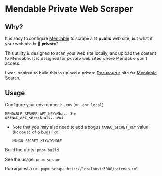 # Mendable Private Web Scraper

## Why?

It is easy to configure [Mendable](https://mendable.ai) to scrape a :globe_with_meridians: **public** web site, but what if your web site is :closed_lock_with_key: **private**?

This utility is designed to scan your web site locally, and upload the content to Mendable.
It is designed for _private_ web sites where Mendable can't access.

I was inspired to build this to upload a private [Docusaurus](https://docusaurus.io) site for [Mendable Search](https://docs.mendable.ai/integrations/docusaurus).

## Usage

Configure your environment:  `.env` (or `.env.local`)
```
MENDABLE_SERVER_API_KEY=9ba...3be
OPENAI_API_KEY=sk-uT4...Pui
```

* Note that you may also need to add a bogus `NANGO_SECRET_KEY` value (because of a [bug](https://github.com/mendableai/data-connectors/issues/24)) like:
  ```
  NANGO_SECRET_KEY=IGNORE
  ```

Build the utility:  `pnpm build`

See the usage:  `pnpm scrape`

Run against a url:  `pnpm scrape http://localhost:3000/sitemap.xml`
